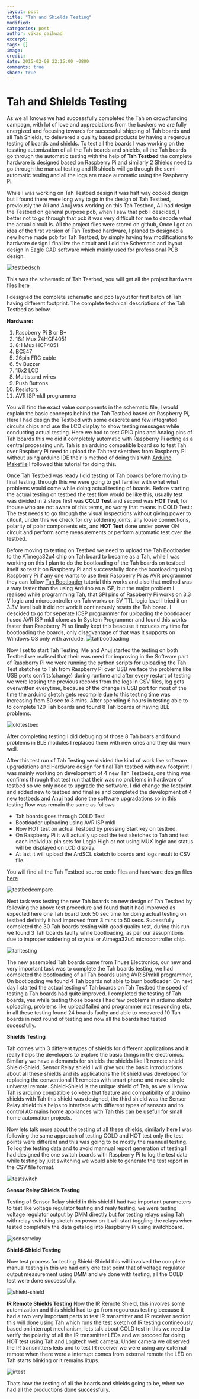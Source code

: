 ```yaml
---
layout: post
title: "Tah and Shields Testing"
modified:
categories: post
author: vikas_gaikwad
excerpt:
tags: []
image:
credit:
date: 2015-02-09 22:15:00 -0800
comments: true
share: true
---
```


Tah and Shields Testing 
===

As we all knows we had successfully completed the Tah on crowdfunding campagn, with lot of love and appreciations from the backers we are fully energized and focusing towards for successful shipping of Tah boards and all Tah Shields, to delevered a quality based products by having a regerous testing of boards and shields. To test all the boards I was working on the tessting automization of all the Tah boards and shields, all the Tah boards go through the automatic testing with the help of **Tah Testbed** the complete hardware is designed based on Raspberry Pi and similarly 2 Shields need to go through the manual testing and IR shiedls will go through the semi-automatic testing and all the logs are made automatic using the Raspberry Pi.
		
While I was working on Tah Testbed design it was half way cooked design but I found there were long way to go in the design of Tah Testbed, previously the Ali and Anuj was working on this Tah Testbed, Ali had design the Testbed on general purpose pcb, when I saw that pcb I descided, I better not to go through that pcb it was very difficult for me to decode what the actual circuit is. All the project files were stored on github, Once I got an idea  of the first version of Tah Testbed hardware, I planed to designed a new home made pcb for Tah Testbed, by simply having few modifications to hardware design I finallize the circuit and I did the Schematic and layout design in Eagle CAD software which mainly used for professional PCB design.

![testbedsch](https://cloud.githubusercontent.com/assets/8414343/6222256/75e543d0-b676-11e4-98ad-55986bbfd3f3.png)

This was the schematic of Tah Testbed, you will get all the project hardware files [here](https://github.com/tah-io/Tah_Testbed/tree/master/Hardware)

I designed the complete schematic and pcb layout for first batch of Tah having different footprint. The complete technical descriptions of the Tah Testbed as below.

**Hardware:**

1. Raspberry Pi B or B+  
2. 16:1 Mux 74HCF4051  
3. 8:1 Mux HCF4051  
4. BC547  
5. 26pin FRC cable  
6. 5v Buzzer  
7. 16x2 LCD  
8. Multistand wires  
9. Push Buttons  
10. Resistors  
11. AVR ISPmkII programmer  


You will find the exact value components in the schematic file, I would explain the basic concepts behind the Tah Testbed based on Raspberry Pi, Here I had design the Testbed with some descrete and few integrated circuits chips and use the LCD display to show testing messages while conducting actual testing. Here we had to test GPIO pins and Analog pins of Tah boards this we did it completely automatic with Raspberry Pi acting as a central processing unit. Tah is an arduino compatible board so to test Tah over Raspbery Pi need to upload the Tah test sketches from Raspberry Pi without using arduino IDE their is method of doing this with [Arduino Makefile](http://www.linuxcircle.com/2013/05/15/programming-and-uploading-arduino-sketch-without-ide/) I followed this tutorial for doing this.

Once Tah Testbed was ready I did testing of Tah boards before moving to final testing, through this we were going to get familier with what what problems would come while doing actual testing of boards. Before starting the actual testing on testbed the test flow would be like this, usually test was divided in 2 steps first was **COLD Test** and second was **HOT Test**, for thouse who are not aware of this terms, no worry that means in COLD Test : The test needs to go through the visual inspections without giving power to citcuit, under this we check for dry soldering joints, any loose connections, polarity of polar components etc, and **HOT Test** done under power ON circuit and perform some measurements or perform automatic test over the testbed.

Before moving to testing on Testbed we need to upload the Tah Bootloader to the ATmega32u4 chip on Tah board to became as a Tah, while I was working on this I plan to do the bootloading of the Tah boards on testbed itself so test it on Raspberry Pi and successfully done the bootloading using Raspberry Pi if any one wants to use their Raspberry Pi as AVR programmer they can follow [Tah Bootloader](http://docs.tah.io/examples/tah-bootloader/) tutorial this works and also that method was a way faster than the using Arduino as a ISP, but the major problem I realised while programming Tah, that SPI pins of Raspberry Pi works on 3.3 V logic and microcontroller on Tah works on 5V TTL logic level I tried it on 3.3V level buit it did not work it contineously resets the Tah board. I descided to go for seperate ICSP programmer for uploading the bootloader I used AVR ISP mkII clone as In System Programmer and found this works faster than Raspberry Pi so finally kept this beacuse it reduces my time for bootloading the boards, only disadvantage of that was it supports on Windows OS only with avrdude.
![tahbootloading](https://cloud.githubusercontent.com/assets/8414343/6124556/792ab990-b134-11e4-8b58-f81bc3b00e59.jpg)

  
Now I set to start Tah Testing, Me and Anuj started the testing on both Testbed we realised that their was need for improving in the Software part of Raspberry Pi we were running the python scripts for uploading the Tah Test sketches to Tah from Raspberry Pi over USB we face the problems like USB ports confilts(change) during runtime and after every restart of testing we were lossing the previous records from the logs in CSV files, log gets overwritten everytime, because of the change in USB port for most of the time the arduino sketch gets recompile due to this testing time was increasing from 50 sec to 3 mins. After spending 6 hours in testing able to to complete 120 Tah boards and found 8 Tah boards of having BLE problems.

![oldtestbed](https://cloud.githubusercontent.com/assets/8414343/6124982/f19b4a40-b137-11e4-931b-451fab090100.jpg)
 
After completing testing I did debuging of those 8 Tah boars and found problems in BLE modules I replaced them with new ones and they did work well.


After this test run of Tah Testing we divided the kind of work like software upgradations and Hardware design for final Tah testbed with new footprint I was mainly working on development of 4 new Tah Testbeds, one thing was confirms through that test run that their was no problems in hardware  of testbed so we only need to upgrade the software. I did change the footprint and added new to testbed and finalise and completed the development of 4 new testbeds and Anuj had done the software upgradations so in this testing flow was remain the same as follows

* Tah boards goes through COLD Test
* Bootloader uploading using AVR ISP mkII
* Now HOT test on actual Testbed by pressing Start key on testbed.
* On Raspberry Pi it will actually upload the test sketches to Tah and test each individual pin sets for Logic High or not using MUX logic   	and status will be displayed on LCD display.
* At last it will upload the ArdSCL sketch to boards and logs result to CSV file.

You will find all the Tah Testbed source code files and hardware design files [here](https://github.com/tah-io/Tah_Testbed)

![testbedcompare](https://cloud.githubusercontent.com/assets/8414343/6125009/0c270d36-b138-11e4-8347-c29e112403fc.jpg)


Next task was testing the new Tah boards on new design of Tah Testbed by following the above test procedure and found that it had improved as expected here one Tah board took 50 sec time for doing actual testing on testbed definitly it had improved from 3 mins to 50 secs. Sucessfully completed the 30 Tah boards testing with good quality test, during this run we found 3 Tah boards faulty while bootloading, as per our assupmtions due to improper soldering of crystal or Atmega32u4 microcontroller chip.

![tahtesting](https://cloud.githubusercontent.com/assets/8414343/6125025/26b91518-b138-11e4-88a7-6f5cafb4cbba.jpg)

The new assembled Tah boards came from Thuse Electronics, our new and very important task was to complete the Tah boards testing, we had completed the bootloading of all Tah boards using AVRISPmkII programmer, On bootloading we found 4 Tah boards not able to burn bootloader. On next day I started the actual testing of Tah boards on Tah Testbed the speed of testing a Tah boards had quite improved. I completed the testing of Tah boards, yes while testing those boards I had few problems in arduino sketch uploading, problems like upload failed and programmer not responding etc, in all these testing found 24 boards faulty and able to recovered 10 Tah boards in next round of testing and now all the boards had tested sucessfully.

**Shields Testing**

Tah comes with 3 different types of shields for different applications and it really helps the developers to explore the basic things in the electronics. Similarly we have a demands for shields the shields like IR remote shield, Shield-Shield, Sensor Relay shield I will give you the basic introductions about all these shields and its applications the IR shield was developed for replacing the conventional IR remotes with smart phone and make single universal remote. Shield-Shield is the unique shield of Tah, as we all know Tah is arduino compatible so keep that feature and compatibility of arduino shields with Tah this shield was designed, the third shield was the Sensor Relay shield this helps to interface with different types of sensors and to control AC mains home appliances with Tah this can be usefull for small home automation projects.

Now lets talk more about the testing of all these shields, similarly here I was following the same approach of testing COLD and HOT test only the test points were different and this was going to be mostly the mannual testing. To log the testing data and to avoid mannual report generation of testing I had designed the one switch boards with Raspberry Pi to log the test data while testing by just switching we would able to generate the test report in the CSV file format.

![testswitch](https://cloud.githubusercontent.com/assets/8414343/6125056/5b0828d6-b138-11e4-983f-0763977a0d30.jpg)

**Sensor Relay Shields Testing**

Testing of Sensor Relay shield in this shield I had two important parameters to test like voltage regulator testing and realy testing. we were testing voltage regulator output by DMM directly but for testing relays using Tah with relay switching sketch on power on it will start toggling the relays when tested completely the data gets log into Raspberry Pi using switchboard.

![sensorrelay](https://cloud.githubusercontent.com/assets/8414343/6125090/b559b4b2-b138-11e4-989d-a6d787ef087c.jpg)

**Shield-Shield Testing**

Now test process for testing Shield-Shield this will involved the complete manual testing in this we had only one test point that of voltage regulator output measurement using DMM and we done with testing, all the COLD test were done successfully.

![shield-shield](https://cloud.githubusercontent.com/assets/8414343/6125093/cab4b0a0-b138-11e4-989a-4e5343d600d0.jpg)

**IR Remote Shields Testing**
Now the IR Remote Shield, this involves some automization and this shield had to go from regourous testing because it had a two very important parts to test IR transmitter and IR receiver section this will done using Tah which runs the test sketch of IR testing contineously based on interrupt mechanism, lets talk about COLD test in this we need to verify the polarity of all the IR transmitter LEDs and we procced for doing HOT test using Tah and Logitech web camera. Under camera we observed the IR transmitters leds and to test IR receiver we were using any external remote when there were a interrupt comes from external remote the LED on Tah starts blinking or it remains litups.

![irtest](https://cloud.githubusercontent.com/assets/8414343/6125107/e757c990-b138-11e4-9118-6006f9cc0b8d.jpg)

Thats how the testing of all the boards and shields going to be, when we had all the productions done successfully.
